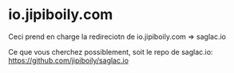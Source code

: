 # io.jipiboily.com

Ceci prend en charge la redireciotn de io.jipiboily.com => saglac.io

Ce que vous cherchez possiblement, soit le repo de saglac.io: https://github.com/jipiboily/saglac.io